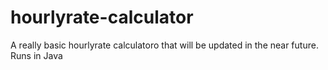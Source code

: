 # hourlyrate-calculator
A really basic hourlyrate calculatoro that will be updated in the near future. Runs in Java
